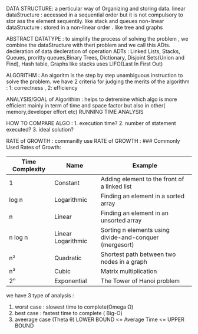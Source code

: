DATA STRUCTURE: a perticular way of Organizing and storing data.
linear dataStructure : accessed in a sequential order but it is not compulsory to stor ass the element sequentily. like stack and queues
non-linear dataStructure : stored in a non-linear order . like tree and graphs

ABSTRACT DATATYPE : to simplify the process of solving the problem , we combine the dataStructure with theri problem and  we call this ADts. 
decleration of data 
decleration of operation
ADTs : Linked Lists, Stacks, Queues, proritty queues,Binary Trees, Dictionary, Disjoint Sets(Union and Find), Hash table, Graphs
like stacks uses LIFO(Last In First Out) 

ALGORITHM : An algoritm is the step by step unambiguous instruction to solve the problem.
we have 2 criteria for judging the merits of the algorithm : 1: correctness , 2: efficiency 

ANALYSIS/GOAL  of Algorithim : helps to detremine which algo is more efficient mainly in term of time and space  factor but also in other( memory,developer effort etc)
RUNNING TIME ANALYSIS 

HOW TO COMPARE ALGO : 
        1. execution time?
        2. number of statement executed?
        3. ideal solution?

RATE of GROWTH :
        commanilly use RATE of GROWTH :
        ### Commonly Used Rates of Growth:

| Time Complexity | Name                | Example                                                 |
|-----------------|---------------------|---------------------------------------------------------|
| 1               | Constant            | Adding element to the front of a linked list            |
| log n           | Logarithmic         | Finding an element in a sorted array                    |
| n               | Linear              | Finding an element in an unsorted array                 |
| n log n         | Linear Logarithmic  | Sorting n elements using divide-and-conquer (mergesort) |
| n²              | Quadratic           | Shortest path between two nodes in a graph              |
| n³              | Cubic               | Matrix multiplication                                   |
| 2ⁿ              | Exponential         | The Tower of Hanoi problem                              |


we have 3 type of analysis :
 1. worst case : slowest time to complete(Omega Ω)
 2. best case : fastest time to complete ( Big-O)
 3. aveerage case                       (Theta θ)
                LOWER BOUND <= Average Time <= UPPER BOUND




